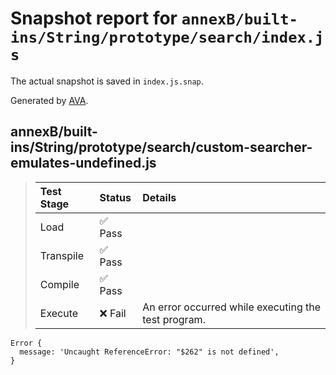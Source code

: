 # Snapshot report for `annexB/built-ins/String/prototype/search/index.js`

The actual snapshot is saved in `index.js.snap`.

Generated by [AVA](https://avajs.dev).

## annexB/built-ins/String/prototype/search/custom-searcher-emulates-undefined.js

> | Test Stage | Status | Details |
> | :-- | :-- | :-- |
> | Load | ✅ Pass |  |
> | Transpile | ✅ Pass |  |
> | Compile | ✅ Pass |  |
> | Execute | ❌ Fail | An error occurred while executing the test program. |

    Error {
      message: 'Uncaught ReferenceError: "$262" is not defined',
    }
